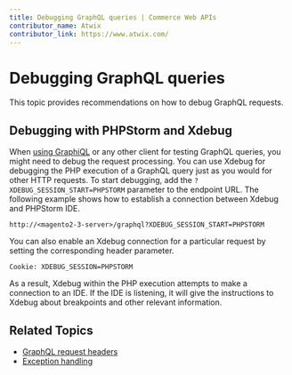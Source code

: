 ```yaml
---
title: Debugging GraphQL queries | Commerce Web APIs
contributor_name: Atwix
contributor_link: https://www.atwix.com/
---
```


# Debugging GraphQL queries

This topic provides recommendations on how to debug GraphQL requests.

## Debugging with PHPStorm and Xdebug

When [using GraphiQL](../index.md#how-to-access-graphql) or any other client for testing GraphQL queries, you might need to debug the request processing.
You can use Xdebug for debugging the PHP execution of a GraphQL query just as you would for other HTTP requests.
To start debugging, add the `?XDEBUG_SESSION_START=PHPSTORM` parameter to the endpoint URL.
The following example shows how to establish a connection between Xdebug and PHPStorm IDE.

```http
http://<magento2-3-server>/graphql?XDEBUG_SESSION_START=PHPSTORM
```

You can also enable an Xdebug connection for a particular request by setting the corresponding header parameter.

```text
Cookie: XDEBUG_SESSION=PHPSTORM
```

As a result, Xdebug within the PHP execution attempts to make a connection to an IDE. If the IDE is listening, it will give the instructions to Xdebug about breakpoints and other relevant information.

## Related Topics

*  [GraphQL request headers](../usage/headers.md)
*  [Exception handling](exceptions.md)
